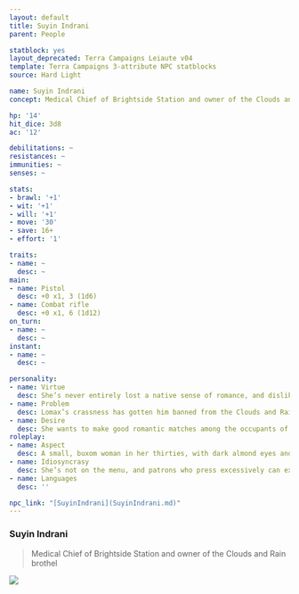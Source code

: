 ```yaml
---
layout: default
title: Suyin Indrani
parent: People

statblock: yes
layout_deprecated: Terra Campaigns Leiaute v04
template: Terra Campaigns 3-attribute NPC statblocks
source: Hard Light

name: Suyin Indrani
concept: Medical Chief of Brightside Station and owner of the Clouds and Rain brothel

hp: '14'
hit_dice: 3d8
ac: '12'

debilitations: ~
resistances: ~
immunities: ~
senses: ~

stats:
- brawl: '+1'
- wit: '+1'
- will: '+1'
- move: '30'
- save: 16+
- effort: '1'

traits:
- name: ~
  desc: ~
main:
- name: Pistol
  desc: +0 x1, 3 (1d6)
- name: Combat rifle
  desc: +0 x1, 6 (1d12)
on_turn:
- name: ~
  desc: ~
instant:
- name: ~
  desc: ~

personality:
- name: Virtue
  desc: She’s never entirely lost a native sense of romance, and dislikes being reminded of the commercial element of her business
- name: Problem
  desc: Lomax’s crassness has gotten him banned from the Clouds and Rain.
- name: Desire
  desc: She wants to make good romantic matches among the occupants of Brightside.
roleplay:
- name: Aspect
  desc: A small, buxom woman in her thirties, with dark almond eyes and straight black hair.
- name: Idiosyncrasy
  desc: She’s not on the menu, and patrons who press excessively can expect very rough treatment at security’s hands- and no anaesthetic after.
- name: Languages
  desc: ''

npc_link: "[SuyinIndrani](SuyinIndrani.md)"
---
```

### Suyin Indrani

> Medical Chief of Brightside Station and owner of the Clouds and Rain brothel

![](https://i.imgur.com/B138ywi.png)
